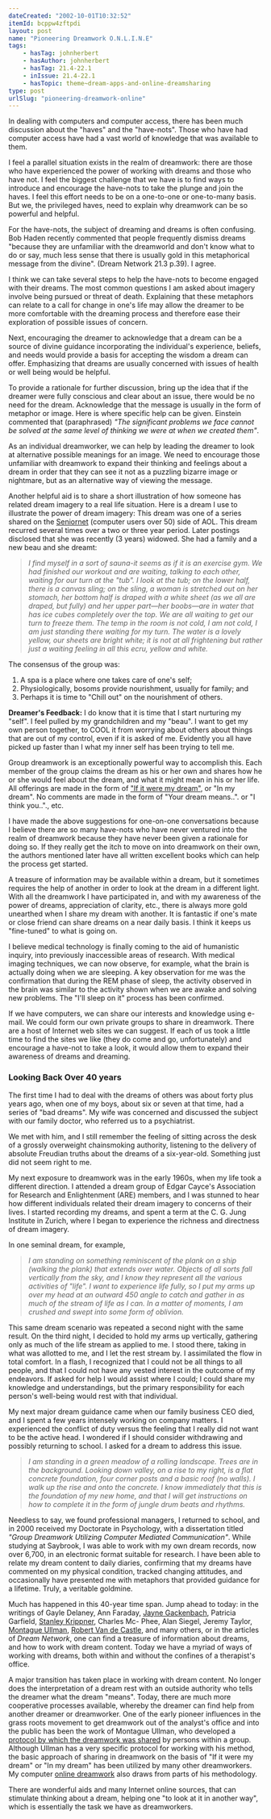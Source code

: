 ```yaml
---
dateCreated: "2002-10-01T10:32:52"
itemId: bcppw4zftpdi
layout: post
name: "Pioneering Dreamwork O.N.L.I.N.E"
tags:
    - hasTag: johnherbert
    - hasAuthor: johnherbert
    - hasTag: 21.4-22.1
    - inIssue: 21.4-22.1
    - hasTopic: theme~dream-apps-and-online-dreamsharing
type: post
urlSlug: "pioneering-dreamwork-online"
---
```


In dealing with computers and computer access, there has been much discussion about the "haves" and the "have-nots". Those who have had computer access have had a vast world of knowledge that was available to them.

I feel a parallel situation exists in the realm of dreamwork: there are those who have experienced the power of working with dreams and those who have not. I feel the biggest challenge that we have is to find ways to introduce and encourage the have-nots to take the plunge and join the haves. I feel this effort needs to be on a one-to-one or one-to-many basis. But we, the privileged haves, need to explain why dreamwork can be so powerful and helpful.

For the have-nots, the subject of dreaming and dreams is often confusing. Bob Haden recently commented that people frequently dismiss dreams "because they are unfamiliar with the dreamworld and don't know what to do or say, much less sense that there is usually gold in this metaphorical message from the divine". (Dream Network 21.3 p.39). I agree.

I think we can take several steps to help the have-nots to become engaged with their dreams. The most common questions I am asked about imagery involve being pursued or threat of death. Explaining that these metaphors can relate to a call for change in one's life may allow the dreamer to be more comfortable with the dreaming process and therefore ease their exploration of possible issues of concern.

Next, encouraging the dreamer to acknowledge that a dream can be a source of divine guidance incorporating the individual's experience, beliefs, and needs would provide a basis for accepting the wisdom a dream can offer. Emphasizing that dreams are usually concerned with issues of health or well being would be helpful.

To provide a rationale for further discussion, bring up the idea that if the dreamer were fully conscious and clear about an issue, there would be no need for the dream. Acknowledge that the message is usually in the form of metaphor or image. Here is where specific help can be given. Einstein commented that (paraphrased) _"The significant problems we face cannot be solved at the same level of thinking we were at when we created them"_.

As an individual dreamworker, we can help by leading the dreamer to look at alternative possible meanings for an image. We need to encourage those unfamiliar with dreamwork to expand their thinking and feelings about a dream in order that they can see it not as a puzzling bizarre image or nightmare, but as an alternative way of viewing the message.

Another helpful aid is to share a short illustration of how someone has related dream imagery to a real life situation. Here is a dream I use to illustrate the power of dream imagery: This dream was one of a series shared on the [Seniornet](https://citeseerx.ist.psu.edu/document?repid=rep1&type=pdf&doi=dc0449b8b709cb71adc56b2fd8c93754d8b37390) (computer users over 50) side of AOL. This dream recurred several times over a two or three year period. Later postings disclosed that she was recently (3 years) widowed. She had a family and a new beau and she dreamt:

> _I find myself in a sort of sauna-it seems as if it is an exercise gym. We had finished our workout and are waiting, talking to each other, waiting for our turn at the "tub". I look at the tub; on the lower half, there is a canvas sling; on the sling, a woman is stretched out on her stomach, her bottom half is draped with a white sheet (as we all are draped, but fully) and her upper part—her boobs—are in water that has ice cubes completely over the top. We are all waiting to get our turn to freeze them. The temp in the room is not cold, I am not cold, I am just standing there waiting for my turn. The water is a lovely yellow, our sheets are bright white; it is not at all frightening but rather just a waiting feeling in all this ecru, yellow and white._

The consensus of the group was:

1. A spa is a place where one takes care of one's self;
2. Physiologically, bosoms provide nourishment, usually for family; and
3. Perhaps it is time to "Chill out" on the nourishment of others.

**Dreamer's Feedback:** I do know that it is time that I start nurturing my "self". I feel pulled by my grandchildren and my "beau". I want to get my own person together, to COOL it from worrying about others about things that are out of my control, even if it is asked of me. Evidently you all have picked up faster than I what my inner self has been trying to tell me.

Group dreamwork is an exceptionally powerful way to accomplish this. Each member of the group claims the dream as his or her own and shares how he or she would feel about the dream, and what it might mean in his or her life. All offerings are made in the form of ["If it were my dream"](../bcpov6rssull/the-ullman-method-of-dream-analysis), or "In my dream". No comments are made in the form of "Your dream means..". or "I think you.."., etc.

I have made the above suggestions for one-on-one conversations because I believe there are so many have-nots who have never ventured into the realm of dreamwork because they have never been given a rationale for doing so. If they really get the itch to move on into dreamwork on their own, the authors mentioned later have all written excellent books which can help the process get started.

A treasure of information may be available within a dream, but it sometimes requires the help of another in order to look at the dream in a different light. With all the dreamwork I have participated in, and with my awareness of the power of dreams, appreciation of clarity, etc., there is always more gold unearthed when I share my dream with another. It is fantastic if one's mate or close friend can share dreams on a near daily basis. I think it keeps us "fine-tuned" to what is going on.

I believe medical technology is finally coming to the aid of humanistic inquiry, into previously inaccessible areas of research. With medical imaging techniques, we can now observe, for example, what the brain is actually doing when we are sleeping. A key observation for me was the confirmation that during the REM phase of sleep, the activity observed in the brain was similar to the activity shown when we are awake and solving new problems. The "I'll sleep on it" process has been confirmed.

If we have computers, we can share our interests and knowledge using e-mail. We could form our own private groups to share in dreamwork. There are a host of Internet web sites we can suggest. If each of us took a little time to find the sites we like (they do come and go, unfortunately) and encourage a have-not to take a look, it would allow them to expand their awareness of dreams and dreaming.

### Looking Back Over 40 years

The first time I had to deal with the dreams of others was about forty plus years ago, when one of my boys, about six or seven at that time, had a series of "bad dreams". My wife was concerned and discussed the subject with our family doctor, who referred us to a psychiatrist.

We met with him, and I still remember the feeling of sitting across the desk of a grossly overweight chainsmoking authority, listening to the delivery of absolute Freudian truths about the dreams of a six-year-old. Something just did not seem right to me.

My next exposure to dreamwork was in the early 1960s, when my life took a different direction. I attended a dream group of Edgar Cayce's Association for Research and Enlightenment (ARE) members, and I was stunned to hear how different individuals related their dream imagery to concerns of their lives. I started recording my dreams, and spent a term at the C. G. Jung Institute in Zurich, where I began to experience the richness and directness of dream imagery.

In one seminal dream, for example,

> _I am standing on something reminiscent of the plank on a ship (walking the plank) that extends over water. Objects of all sorts fall vertically from the sky, and I know they represent all the various activities of "life". I want to experience life fully, so I put my arms up over my head at an outward 450 angle to catch and gather in as much of the stream of life as I can. In a matter of moments, I am crushed and swept into some form of oblivion._

This same dream scenario was repeated a second night with the same result. On the third night, I decided to hold my arms up vertically, gathering only as much of the life stream as applied to me. I stood there, taking in what was allotted to me, and I let the rest stream by. I assimilated the flow in total comfort. In a flash, I recognized that I could not be all things to all people, and that I could not have any vested interest in the outcome of my endeavors. If asked for help I would assist where I could; I could share my knowledge and understandings, but the primary responsibility for each person's well-being would rest with that individual.

My next major dream guidance came when our family business CEO died, and I spent a few years intensely working on company matters. I experienced the conflict of duty versus the feeling that I really did not want to be the active head. I wondered if I should consider withdrawing and possibly returning to school. I asked for a dream to address this issue.

> _I am standing in a green meadow of a rolling landscape. Trees are in the background. Looking down valley, on a rise to my right, is a flat concrete foundation, four corner posts and a basic roof (no walls). I walk up the rise and onto the concrete. I know immediately that this is the foundation of my new home, and that I will get instructions on how to complete it in the form of jungle drum beats and rhythms._

Needless to say, we found professional managers, I returned to school, and in 2000 received my Doctorate in Psychology, with a dissertation titled _"Group Dreamwork Utilizing Computer Mediated Communication"_. While studying at Saybrook, I was able to work with my own dream records, now over 6,700, in an electronic format suitable for research. I have been able to relate my dream content to daily diaries, confirming that my dreams have commented on my physical condition, tracked changing attitudes, and occasionally have presented me with metaphors that provided guidance for a lifetime. Truly, a veritable goldmine.

Much has happened in this 40-year time span. Jump ahead to today: in the writings of Gayle Delaney, Ann Faraday, [Jayne Gackenbach](../@jaynegackenbach), Patricia Garfield, [Stanley Krippner](../@stanleykrippner), Charles Mc- Phee, Alan Siegel, Jeremy Taylor, [Montague Ullman](../@montagueullman), [Robert Van de Castle](../@bobvandecastle), and many others, or in the articles of _Dream Network_, one can find a treasure of information about dreams, and how to work with dream content. Today we have a myriad of ways of working with dreams, both within and without the confines of a therapist's office.

A major transition has taken place in working with dream content. No longer does the interpretation of a dream rest with an outside authority who tells the dreamer what the dream "means". Today, there are much more cooperative processes available, whereby the dreamer can find help from another dreamer or dreamworker. One of the early pioneer influences in the grass roots movement to get dreamwork out of the analyst's office and into the public has been the work of Montague Ullman, who developed a [protocol by which the dreamwork was shared](../bcpov6rssull/the-ullman-method-of-dream-analysis) by persons within a group. Although Ullman has a very specific protocol for working with his method, the basic approach of sharing in dreamwork on the basis of "If it were my dream" or "In my dream" has been utilized by many other dreamworkers. My computer [online dreamwork](../theme~dream-apps-and-online-dreamsharing) also draws from parts of his methodology.

There are wonderful aids and many Internet online sources, that can stimulate thinking about a dream, helping one "to look at it in another way", which is essentially the task we have as dreamworkers.
